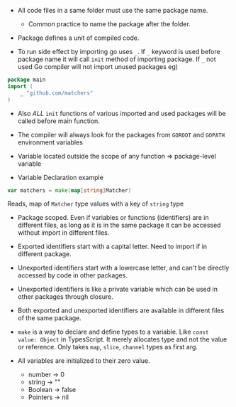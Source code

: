 * All code files in a same folder must use the same package name.
  * Common practice to name the package after the folder.
  
* Package defines a unit of compiled code.

* To run side effect by importing go uses `_`. 
If `_` keyword is used before package name it will call `init` method of importing package.
If `_` not used Go compiler will not import unused packages
eg)
```go
package main
import (
	_ "github.com/matchers"
)
```

* Also *ALL* `init` functions of various imported and used packages will be called before main function.

* The compiler will always look for the packages from `GOROOT` and `GOPATH` environment variables

* Variable located outside the scope of any function => package-level variable

* Variable Declaration example
```go
var matchers = make(map[string]Matcher)
```
Reads, map of `Matcher` type values with a key of `string` type

* Package scoped. Even if variables or functions (identifiers) are in different files, as long as it is in the same package
it can be accessed without import in different files.

* Exported identifiers start with a capital letter. Need to import if in different package.

* Unexported identifiers start with a lowercase letter, and can't be directly accessed by code in other packages.

* Unexported identifiers is like a private variable which can be used in other packages through closure.

* Both exported and unexported identifiers are available in different files of the same package.

* `make` is a way to declare and define types to a variable. Like `const value: Object` in TypesScript.
It merely allocates type and not the value or reference. Only takes `map`, `slice`, `channel` types as first arg.

* All variables are initialized to their zero value.
  * number -> 0
  * string -> ""
  * Boolean -> false
  * Pointers -> nil
  


